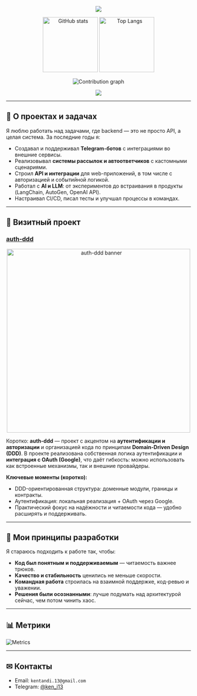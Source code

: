 <div align="center">

  <img src="https://readme-typing-svg.herokuapp.com?size=30&duration=4000&color=00F7B9&center=true&vCenter=true&width=700&lines=👋+Привет,+я+Владислав;🚀+Python+Backend+Developer;🤖+Telegram+Bots+%7C+AI+Experiments;📈+Учусь+и+двигаюсь+к+Tech+Lead" />

  <p>
    <img src="https://github-readme-stats.vercel.app/api?username=Keni13-coder&show_icons=true&theme=tokyonight" alt="GitHub stats" height="150" />
    <img src="https://github-readme-stats.vercel.app/api/top-langs/?username=Keni13-coder&layout=compact&theme=tokyonight" alt="Top Langs" height="150" />
  </p>

  <p>
    <img src="https://github-profile-summary-cards.vercel.app/api/cards/profile-details?username=Keni13-coder&theme=tokyonight" alt="Contribution graph" />
  </p>

  <p>
  <img src="https://skillicons.dev/icons?i=python,fastapi,docker,postgres,redis,linux,git,vscode" />
  </p>

</div>

---

## 🚀 О проектах и задачах

Я люблю работать над задачами, где backend — это не просто API, а целая система. За последние годы я:
- Создавал и поддерживал **Telegram-ботов** с интеграциями во внешние сервисы.
- Реализовывал **системы рассылок и автоответчиков** с кастомными сценариями.
- Строил **API и интеграции** для web-приложений, в том числе с авторизацией и событийной логикой.
- Работал с **AI и LLM**: от экспериментов до встраивания в продукты (LangChain, AutoGen, OpenAI API).
- Настраивал CI/CD, писал тесты и улучшал процессы в командах.

---

## 🚀 Визитный проект


### [auth-ddd](https://github.com/lazy-nightlight/auth-ddd)


<p align="center">
<img src="https://pixabay.com/vectors/fingerprint-digital-cybersecurity-6088316/?utm_source=chatgpt.com" alt="auth-ddd banner" width="500"/>
</p>


Коротко: **auth-ddd** — проект с акцентом на **аутентификации и авторизации** и организацией кода по принципам **Domain-Driven Design (DDD)**. В проекте реализована собственная логика аутентификации и **интеграция с OAuth (Google)**, что даёт гибкость: можно использовать как встроенные механизмы, так и внешние провайдеры.


**Ключевые моменты (коротко):**
- DDD-ориентированная структура: доменные модули, границы и контракты.
- Аутентификация: локальная реализация + OAuth через Google.
- Практический фокус на надёжности и читаемости кода — удобно расширять и поддерживать.


---

## 🌱 Мои принципы разработки

Я стараюсь подходить к работе так, чтобы:
- **Код был понятным и поддерживаемым** — читаемость важнее трюков.
- **Качество и стабильность** ценились не меньше скорости.
- **Командная работа** строилась на взаимной поддержке, код-ревью и уважении.
- **Решения были осознанными**: лучше подумать над архитектурой сейчас, чем потом чинить хаос.

---

## 📊 Метрики

![Metrics](https://metrics.lecoq.io/Keni13-coder?template=classic&base=header,activity,community,repositories&languages=1&isocalendar=1&notable=1&followup=1)

---

## ✉ Контакты

- Email: `kentandi.13@gmail.com`  
- Telegram: [@ken_i13](https://t.me/ken_i13)
